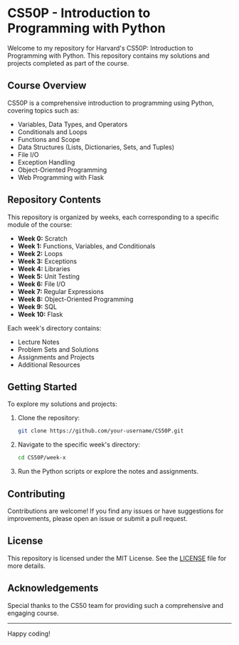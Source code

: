 # CS50P - Introduction to Programming with Python

Welcome to my repository for Harvard's CS50P: Introduction to Programming with Python. This repository contains my solutions and projects completed as part of the course.

## Course Overview

CS50P is a comprehensive introduction to programming using Python, covering topics such as:

- Variables, Data Types, and Operators
- Conditionals and Loops
- Functions and Scope
- Data Structures (Lists, Dictionaries, Sets, and Tuples)
- File I/O
- Exception Handling
- Object-Oriented Programming
- Web Programming with Flask

## Repository Contents

This repository is organized by weeks, each corresponding to a specific module of the course:

- **Week 0:** Scratch
- **Week 1:** Functions, Variables, and Conditionals
- **Week 2:** Loops
- **Week 3:** Exceptions
- **Week 4:** Libraries
- **Week 5:** Unit Testing
- **Week 6:** File I/O
- **Week 7:** Regular Expressions
- **Week 8:** Object-Oriented Programming
- **Week 9:** SQL
- **Week 10:** Flask

Each week's directory contains:

- Lecture Notes
- Problem Sets and Solutions
- Assignments and Projects
- Additional Resources

## Getting Started

To explore my solutions and projects:

1. Clone the repository:
    ```sh
    git clone https://github.com/your-username/CS50P.git
    ```
2. Navigate to the specific week's directory:
    ```sh
    cd CS50P/week-x
    ```
3. Run the Python scripts or explore the notes and assignments.

## Contributing

Contributions are welcome! If you find any issues or have suggestions for improvements, please open an issue or submit a pull request.

## License

This repository is licensed under the MIT License. See the [LICENSE](LICENSE) file for more details.

## Acknowledgements

Special thanks to the CS50 team for providing such a comprehensive and engaging course.

---

Happy coding!

